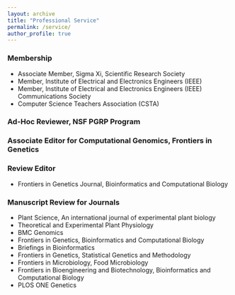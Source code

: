 ```yaml
---
layout: archive
title: "Professional Service"
permalink: /service/
author_profile: true
---
```


### Membership

* Associate Member, Sigma Xi, Scientific Research Society 
* Member, Institute of Electrical and Electronics Engineers (IEEE) 
* Member, Institute of Electrical and Electronics Engineers (IEEE) Communications Society
* Computer Science Teachers Association (CSTA)

### Ad-Hoc Reviewer, NSF PGRP Program
### Associate Editor for Computational Genomics, Frontiers in Genetics
### Review Editor

* Frontiers in Genetics Journal, Bioinformatics and Computational Biology 

### Manuscript Review for Journals

* Plant Science, An international journal of experimental plant biology
* Theoretical and Experimental Plant Physiology
* BMC Genomics 
* Frontiers in Genetics, Bioinformatics and Computational Biology 
* Briefings in Bioinformatics 
* Frontiers in Genetics, Statistical Genetics and Methodology 
* Frontiers in Microbiology, Food Microbiology 
* Frontiers in Bioengineering and Biotechnology, Bioinformatics and Computational Biology 
* PLOS ONE Genetics 
